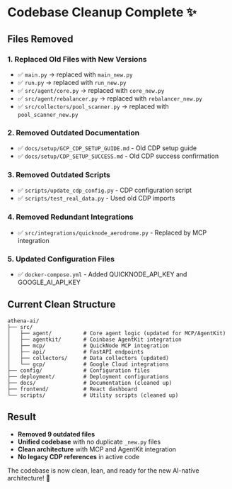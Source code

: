 # Codebase Cleanup Complete ✨

## Files Removed

### 1. Replaced Old Files with New Versions
- ✅ `main.py` → replaced with `main_new.py`
- ✅ `run.py` → replaced with `run_new.py`
- ✅ `src/agent/core.py` → replaced with `core_new.py`
- ✅ `src/agent/rebalancer.py` → replaced with `rebalancer_new.py`
- ✅ `src/collectors/pool_scanner.py` → replaced with `pool_scanner_new.py`

### 2. Removed Outdated Documentation
- ✅ `docs/setup/GCP_CDP_SETUP_GUIDE.md` - Old CDP setup guide
- ✅ `docs/setup/CDP_SETUP_SUCCESS.md` - Old CDP success confirmation

### 3. Removed Outdated Scripts
- ✅ `scripts/update_cdp_config.py` - CDP configuration script
- ✅ `scripts/test_real_data.py` - Used old CDP imports

### 4. Removed Redundant Integrations
- ✅ `src/integrations/quicknode_aerodrome.py` - Replaced by MCP integration

### 5. Updated Configuration Files
- ✅ `docker-compose.yml` - Added QUICKNODE_API_KEY and GOOGLE_AI_API_KEY

## Current Clean Structure

```
athena-ai/
├── src/
│   ├── agent/          # Core agent logic (updated for MCP/AgentKit)
│   ├── agentkit/       # Coinbase AgentKit integration
│   ├── mcp/            # QuickNode MCP integration
│   ├── api/            # FastAPI endpoints
│   ├── collectors/     # Data collectors (updated)
│   └── gcp/            # Google Cloud integrations
├── config/             # Configuration files
├── deployment/         # Deployment configurations
├── docs/               # Documentation (cleaned up)
├── frontend/           # React dashboard
└── scripts/            # Utility scripts (cleaned up)
```

## Result

- **Removed 9 outdated files**
- **Unified codebase** with no duplicate `_new.py` files
- **Clean architecture** with MCP and AgentKit integration
- **No legacy CDP references** in active code

The codebase is now clean, lean, and ready for the new AI-native architecture! 🚀